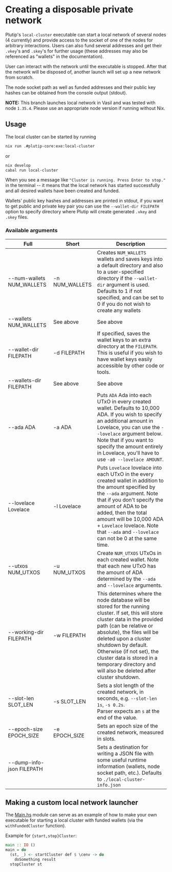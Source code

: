# Creating a disposable private network

Plutip's `local-cluster` executable can start a local network of several nodes (4 currently) and provide access to the socket of one of the nodes for arbitrary interactions. Users can also fund several addresses and get their `.vkey`'s and `.skey`'s for further usage (these addresses may also be referenced as "wallets" in the documentation).

User can interact with the network until the executable is stopped. After that the network will be disposed of, another launch will set up a new network from scratch.

The node socket path as well as funded addresses and their public key hashes can be obtained from the console output (stdout).

**NOTE:** This branch launches local network in Vasil and was tested with node `1.35.4`. Please use an appropriate node version if running without Nix.

## Usage

The local cluster can be started by running

```bash
nix run .#plutip-core:exe:local-cluster
```

or

```bash
nix develop
cabal run local-cluster
```

When you see a message like `"Cluster is running. Press Enter to stop."` in the terminal -- it means that the local network has started successfully and all desired wallets have been created and funded.

Wallets' public key hashes and addresses are printed in stdout, if you want to get public and private key pair you can use the `--wallet-dir FILEPATH` option to specify directory where Plutip will create generated `.vkey` and `.skey` files.

### Available arguments

| Full                      | Short          | Description |
|---------------------------|----------------|-------------|
| --num-wallets NUM_WALLETS | -n NUM_WALLETS | Creates `NUM_WALLETS` wallets and saves keys into a default directory and also to a user-specified directory if the `--wallet-dir` argument is used. Defaults to 1 if not specified, and can be set to 0 if you do not wish to create any wallets           |
| --wallets NUM_WALLETS     | See above      | See above   |
| --wallet-dir FILEPATH     | -d FILEPATH    | If specified, saves the wallet keys to an extra directory at the `FILEPATH`. This is useful if you wish to have wallet keys easily accessible by other code or tools.           |
| --wallets-dir FILEPATH    | See above      | See above   |
| --ada ADA                 | -a ADA         | Puts `ADA` Ada into each UTxO in every created wallet. Defaults to 10,000 ADA. If you wish to specify an additional amount in Lovelace, you can use the `--lovelace` argument below. Note that if you want to specify the amount entirely in Lovelace, you'll have to use `-a0 --lovelace AMOUNT`.            |
| --lovelace Lovelace       | -l Lovelace    |  Puts `Lovelace` lovelace into each UTxO in the every created wallet in addition to the amount specified by the `--ada` argument. Note that if you don't specify the amount of ADA to be added, then the total amount will be 10,000 ADA + `Lovelace` lovelace. Note that `--ada` and `--lovelace` can not be 0 at the same time.           |
| --utxos NUM_UTXOS         | -u NUM_UTXOS       | Create `NUM_UTXOS` UTxOs in each created wallet. Note that each new UTxO has the amount of ADA determined by the `--ada` and `--lovelace` arguments.           |
| --working-dir FILEPATH    | -w FILEPATH    | This determines where the node database will be stored for the running cluster. If set, this will store cluster data in the provided path (can be relative or absolute), the files will be deleted upon a cluster shutdown by default. Otherwise (if not set), the cluster data is stored in a temporary directory and will also be deleted after cluster shutdown.            |
| --slot-len SLOT_LEN       | -s SLOT_LEN    |  Sets a slot length of the created network, in seconds, e.g. `--slot-len 1s`, `-s 0.2s`. <br /> Parser expects an `s` at the end of the value.           |
| --epoch-size EPOCH_SIZE   | -e EPOCH_SIZE  |  Sets an epoch size of the created network, measured in slots.           |
| --dump-info-json FILEPATH |                |  Sets a destination for writing a JSON file with some useful runtime information (wallets, node socket path, etc.). Defaults to `./local-cluster-info.json`           |

## Making a custom local network launcher

The [Main.hs](./Main.hs) module can serve as an example of how to make your own executable for starting a local cluster with funded wallets (via the `withFundedCluster` function).

Example for `{start,stop}Cluster`:

```haskell
main :: IO ()
main = do
  (st, _) <- startCluster def $ \cenv -> do
    doSomething result
  stopCluster st
```
